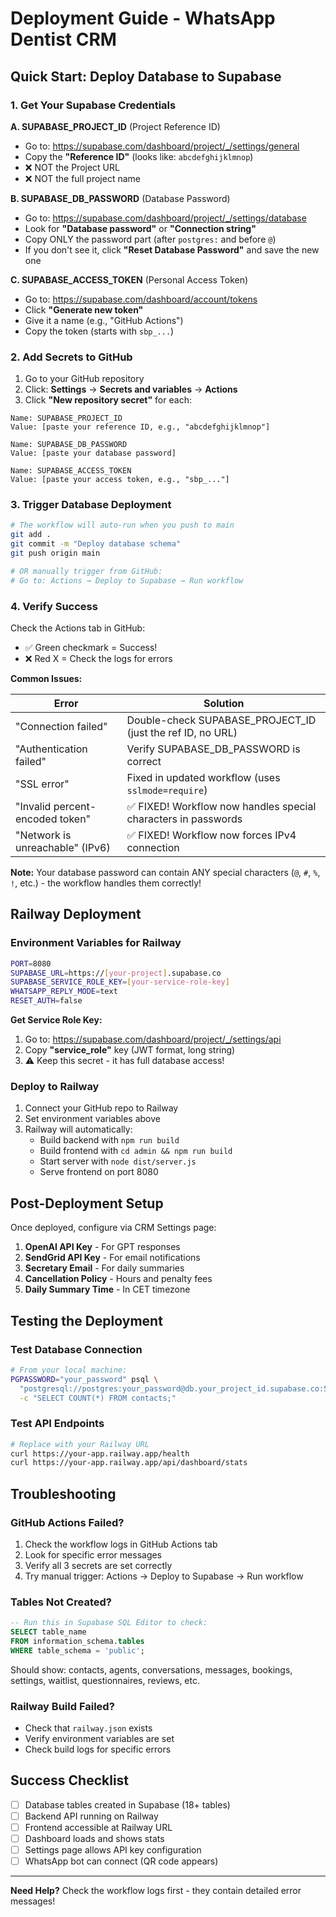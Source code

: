 # Deployment Guide - WhatsApp Dentist CRM

## Quick Start: Deploy Database to Supabase

### 1. Get Your Supabase Credentials

**A. SUPABASE_PROJECT_ID** (Project Reference ID)
- Go to: https://supabase.com/dashboard/project/_/settings/general
- Copy the **"Reference ID"** (looks like: `abcdefghijklmnop`)
- ❌ NOT the Project URL
- ❌ NOT the full project name

**B. SUPABASE_DB_PASSWORD** (Database Password)
- Go to: https://supabase.com/dashboard/project/_/settings/database
- Look for **"Database password"** or **"Connection string"**
- Copy ONLY the password part (after `postgres:` and before `@`)
- If you don't see it, click **"Reset Database Password"** and save the new one

**C. SUPABASE_ACCESS_TOKEN** (Personal Access Token)
- Go to: https://supabase.com/dashboard/account/tokens
- Click **"Generate new token"**
- Give it a name (e.g., "GitHub Actions")
- Copy the token (starts with `sbp_...`)

### 2. Add Secrets to GitHub

1. Go to your GitHub repository
2. Click: **Settings** → **Secrets and variables** → **Actions**
3. Click **"New repository secret"** for each:

```
Name: SUPABASE_PROJECT_ID
Value: [paste your reference ID, e.g., "abcdefghijklmnop"]

Name: SUPABASE_DB_PASSWORD  
Value: [paste your database password]

Name: SUPABASE_ACCESS_TOKEN
Value: [paste your access token, e.g., "sbp_..."]
```

### 3. Trigger Database Deployment

```bash
# The workflow will auto-run when you push to main
git add .
git commit -m "Deploy database schema"
git push origin main

# OR manually trigger from GitHub:
# Go to: Actions → Deploy to Supabase → Run workflow
```

### 4. Verify Success

Check the Actions tab in GitHub:
- ✅ Green checkmark = Success!
- ❌ Red X = Check the logs for errors

**Common Issues:**

| Error | Solution |
|-------|----------|
| "Connection failed" | Double-check SUPABASE_PROJECT_ID (just the ref ID, no URL) |
| "Authentication failed" | Verify SUPABASE_DB_PASSWORD is correct |
| "SSL error" | Fixed in updated workflow (uses `sslmode=require`) |
| "Invalid percent-encoded token" | ✅ FIXED! Workflow now handles special characters in passwords |
| "Network is unreachable" (IPv6) | ✅ FIXED! Workflow now forces IPv4 connection |

**Note:** Your database password can contain ANY special characters (`@`, `#`, `%`, `!`, etc.) - the workflow handles them correctly!

## Railway Deployment

### Environment Variables for Railway

```bash
PORT=8080
SUPABASE_URL=https://[your-project].supabase.co
SUPABASE_SERVICE_ROLE_KEY=[your-service-role-key]
WHATSAPP_REPLY_MODE=text
RESET_AUTH=false
```

**Get Service Role Key:**
1. Go to: https://supabase.com/dashboard/project/_/settings/api
2. Copy **"service_role"** key (JWT format, long string)
3. ⚠️ Keep this secret - it has full database access!

### Deploy to Railway

1. Connect your GitHub repo to Railway
2. Set environment variables above
3. Railway will automatically:
   - Build backend with `npm run build`
   - Build frontend with `cd admin && npm run build`
   - Start server with `node dist/server.js`
   - Serve frontend on port 8080

## Post-Deployment Setup

Once deployed, configure via CRM Settings page:

1. **OpenAI API Key** - For GPT responses
2. **SendGrid API Key** - For email notifications
3. **Secretary Email** - For daily summaries
4. **Cancellation Policy** - Hours and penalty fees
5. **Daily Summary Time** - In CET timezone

## Testing the Deployment

### Test Database Connection
```bash
# From your local machine:
PGPASSWORD="your_password" psql \
  "postgresql://postgres:your_password@db.your_project_id.supabase.co:5432/postgres?sslmode=require" \
  -c "SELECT COUNT(*) FROM contacts;"
```

### Test API Endpoints
```bash
# Replace with your Railway URL
curl https://your-app.railway.app/health
curl https://your-app.railway.app/api/dashboard/stats
```

## Troubleshooting

### GitHub Actions Failed?

1. Check the workflow logs in GitHub Actions tab
2. Look for specific error messages
3. Verify all 3 secrets are set correctly
4. Try manual trigger: Actions → Deploy to Supabase → Run workflow

### Tables Not Created?

```sql
-- Run this in Supabase SQL Editor to check:
SELECT table_name 
FROM information_schema.tables 
WHERE table_schema = 'public';
```

Should show: contacts, agents, conversations, messages, bookings, settings, waitlist, questionnaires, reviews, etc.

### Railway Build Failed?

- Check that `railway.json` exists
- Verify environment variables are set
- Check build logs for specific errors

## Success Checklist

- [ ] Database tables created in Supabase (18+ tables)
- [ ] Backend API running on Railway
- [ ] Frontend accessible at Railway URL
- [ ] Dashboard loads and shows stats
- [ ] Settings page allows API key configuration
- [ ] WhatsApp bot can connect (QR code appears)

---

**Need Help?** Check the workflow logs first - they contain detailed error messages!

